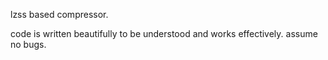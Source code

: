 lzss based compressor. 

code is written beautifully to be understood and works effectively. assume no bugs.
